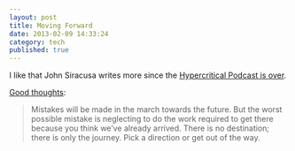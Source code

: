 ```yaml
---
layout: post
title: Moving Forward
date: 2013-02-09 14:33:24
category: tech
published: true
---
```


I like that John Siracusa writes more since the [Hypercritical Podcast is over](http://blog.timmschoof.com/2012/12/31/hypercritical/). 

[Good thoughts](http://hypercritical.co/2013/02/08/dont-stop-thinking-about-tomorrow): 

> Mistakes will be made in the march towards the future. But the worst possible mistake is neglecting to do the work required to get there because you think we’ve already arrived. There is no destination; there is only the journey. Pick a direction or get out of the way.